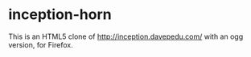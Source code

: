 inception-horn
==

This is an HTML5 clone of http://inception.davepedu.com/ with an ogg version, for Firefox.
